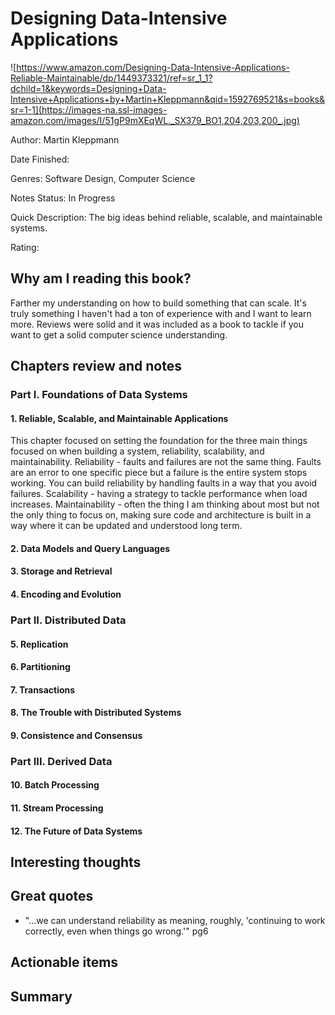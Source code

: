 # Designing Data-Intensive Applications
![https://www.amazon.com/Designing-Data-Intensive-Applications-Reliable-Maintainable/dp/1449373321/ref=sr_1_1?dchild=1&keywords=Designing+Data-Intensive+Applications+by+Martin+Kleppmann&qid=1592769521&s=books&sr=1-1](https://images-na.ssl-images-amazon.com/images/I/51gP9mXEqWL._SX379_BO1,204,203,200_.jpg)

Author: Martin Kleppmann

Date Finished: 

Genres: Software Design, Computer Science

Notes Status: In Progress

Quick Description: The big ideas behind reliable, scalable, and maintainable systems.

Rating: 


## Why am I reading this book?
Farther my understanding on how to build something that can scale. It's truly something I haven't had a ton of experience with and I want to learn more. Reviews were solid and it was included as a book to tackle if you want to get a solid computer science understanding.

## Chapters review and notes

### Part I. Foundations of Data Systems

#### 1. Reliable, Scalable, and Maintainable Applications
This chapter focused on setting the foundation for the three main things focused on when building a system, reliability, scalability, and maintainability. Reliability - faults and failures are not the same thing. Faults are an error to one specific piece but a failure is the entire system stops working. You can build reliability by handling faults in a way that you avoid failures. Scalability - having a strategy to tackle performance when load increases. Maintainability - often the thing I am thinking about most but not the only thing to focus on, making sure code and architecture is built in a way where it can be updated and understood long term.

#### 2. Data Models and Query Languages

#### 3. Storage and Retrieval

#### 4. Encoding and Evolution

### Part II. Distributed Data

#### 5. Replication

#### 6. Partitioning

#### 7. Transactions

#### 8. The Trouble with Distributed Systems

#### 9. Consistence and Consensus

### Part III. Derived Data

#### 10. Batch Processing

#### 11. Stream Processing

#### 12. The Future of Data Systems

## Interesting thoughts


## Great quotes
- "...we can understand reliability as meaning, roughly, 'continuing to work correctly, even when things go wrong.'" pg6

## Actionable items


## Summary



